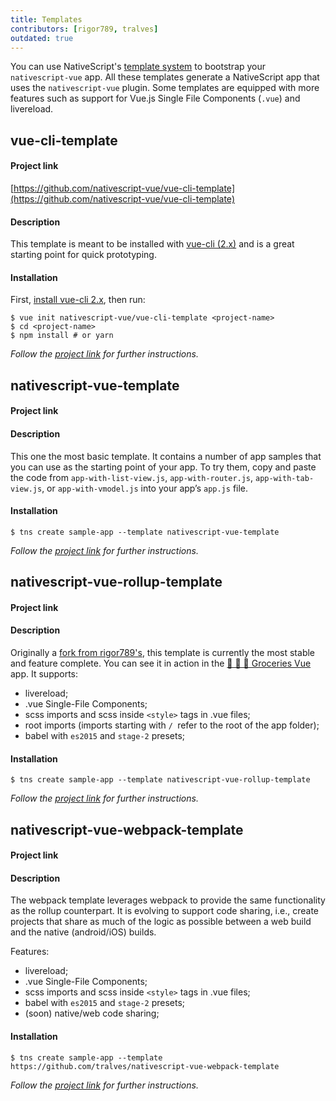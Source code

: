```yaml
---
title: Templates
contributors: [rigor789, tralves]
outdated: true
---
```


You can use NativeScript's [template system](https://docs.nativescript.org/tooling/app-templates) to bootstrap your `nativescript-vue` app. All these templates generate a NativeScript app that uses the `nativescript-vue` plugin. Some templates are equipped with more features such as support for Vue.js Single File Components (`.vue`) and livereload.

## vue-cli-template

#### Project link

[https://github.com/nativescript-vue/vue-cli-template](https://github.com/nativescript-vue/vue-cli-template)

#### Description

This template is meant to be installed with [vue-cli (2.x)](https://github.com/vuejs/vue-cli) and is a great starting point for quick prototyping.

#### Installation

First, [install vue-cli 2.x](https://vuejs.org/v2/guide/installation.html#CLI), then run:

```shell
$ vue init nativescript-vue/vue-cli-template <project-name>
$ cd <project-name>
$ npm install # or yarn
```
*Follow the [project link](https://github.com/nativescript-vue/vue-cli-template) for further instructions.*

## nativescript-vue-template

#### Project link

[](https://github.com/tralves/nativescript-vue-template)

#### Description

This one the most basic template. It contains a number of app samples that you can use as the starting point of your app. To try them, copy and paste the code from `app-with-list-view.js`, `app-with-router.js`, `app-with-tab-view.js`, or `app-with-vmodel.js` into your app’s `app.js` file.

#### Installation

```shell
$ tns create sample-app --template nativescript-vue-template
```

*Follow the [project link](https://github.com/tralves/nativescript-vue-template) for further instructions.*

## nativescript-vue-rollup-template

#### Project link

[](https://github.com/tralves/nativescript-vue-rollup-template)

#### Description
Originally a [fork from rigor789's](https://github.com/rigor789/nativescript-vue-rollup-template), this template is currently the most stable and feature complete. You can see it in action in the [🍏 🍍 🍓 Groceries Vue](https://github.com/tralves/groceries-ns-vue) app.
It supports:

- livereload;
- .vue Single-File Components;
- scss imports and scss inside `<style>` tags in .vue files;
- root imports (imports starting with `/ `refer to the root of the app folder);
- babel with `es2015` and `stage-2` presets;

#### Installation

```shell
$ tns create sample-app --template nativescript-vue-rollup-template
```

*Follow the [project link](https://github.com/tralves/nativescript-vue-rollup-template) for further instructions.*

## nativescript-vue-webpack-template

#### Project link

[](https://github.com/tralves/nativescript-vue-webpack-template)

#### Description

The webpack template leverages webpack to provide the same functionality as the rollup counterpart. It is evolving to support code sharing, i.e., create projects that share as much of the logic as possible between a web build and the native (android/iOS) builds.

 Features:

- livereload;
- .vue Single-File Components;
- scss imports and scss inside `<style>` tags in .vue files;
- babel with `es2015` and `stage-2` presets;
- (soon) native/web code sharing;

#### Installation

```shell
$ tns create sample-app --template https://github.com/tralves/nativescript-vue-webpack-template
```

*Follow the [project link](https://github.com/tralves/nativescript-vue-webpack-template) for further instructions.*
